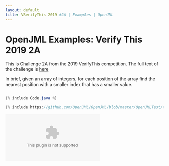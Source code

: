```yaml
---
layout: default
title: VBerifyThis 2019 #2A | Examples | OpenJML
---
```


# OpenJML Examples: Verify This 2019 2A

This is Challenge 2A from the 2019 VerifyThis competition.
The full text of the challenge is 
[here](https://ethz.ch/content/dam/ethz/special-interest/infk/chair-program-method/pm/documents/Verify%20This/Challenges%202019/cartesian_trees.pdf)

In brief, given an array of integers, for each position of the array
find the nearest position with a smaller index that has a smaller value.

```java

{% include Code.java %}

{% include https://github.com/OpenJML/OpenJML/blob/master/OpenJMLTest/test/verifythis-2019-2/Challenge2A.java %}
```
<embed type="text" src="https://github.com/OpenJML/OpenJML/blob/master/OpenJMLTest/test/verifythis-2019-2/Challenge2A.java">


